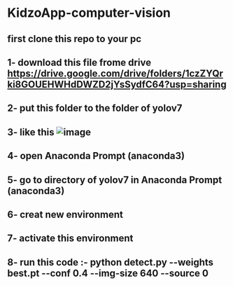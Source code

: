 # KidzoApp-computer-vision
## first clone this repo to your pc
## 1-  download this file frome drive https://drive.google.com/drive/folders/1czZYQrki8GOUEHWHdDWZD2jYsSydfC64?usp=sharing
## 2- put this folder to the folder of yolov7
## 3-  like this ![image](https://github.com/KidzoApp-comp-490/KidzoApp-computer-vision/assets/86850441/be8fb9be-fb47-4a2c-a95d-5bf69e46279d)
## 4- open Anaconda Prompt (anaconda3)
## 5- go to directory of yolov7 in Anaconda Prompt (anaconda3)
## 6- creat new environment 
## 7- activate this environment 
## 8- run this code :- python detect.py --weights best.pt --conf 0.4 --img-size 640 --source 0 
